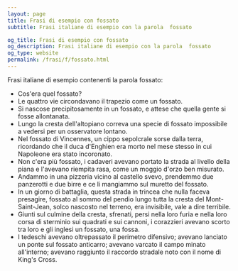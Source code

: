 ```yaml
---
layout: page
title: Frasi di esempio con fossato 
subtitle: Frasi italiane di esempio con la parola  fossato

og_title: Frasi di esempio con fossato 
og_description: Frasi italiane di esempio con la parola  fossato
og_type: website
permalink: /frasi/f/fossato.html
---
```


Frasi italiane di esempio contenenti la parola fossato:


- Cos'era quel fossato?
- Le quattro vie circondavano il trapezio come un fossato.
- Si nascose precipitosamente in un fossato, e attese che quella gente si fosse allontanata.
- Lungo la cresta dell'altopiano correva una specie di fossato impossibile a vedersi per un osservatore lontano.
- Nel fossato di Vincennes, un cippo sepolcrale sorse dalla terra, ricordando che il duca d'Enghien era morto nel mese stesso in cui Napoleone era stato incoronato.
- Non c'era più fossato, i cadaveri avevano portato la strada al livello della piana e l'avevano riempita rasa, come un moggio d'orzo ben misurato.
- Andammo in una pizzeria vicino al castello svevo, prendemmo due panzerotti e due birre e ce li mangiammo sul muretto del fossato.
- In un giorno di battaglia, questa strada in trincea che nulla faceva presagire, fossato al sommo del pendio lungo tutta la cresta del Mont-Saint-Jean, solco nascosto nel terreno, era invisibile, vale a dire terribile.
- Giunti sul culmine della cresta, sfrenati, persi nella loro furia e nella loro corsa di sterminio sui quadrati e sui cannoni, i corazzieri avevano scorto tra loro e gli inglesi un fossato, una fossa.
- I tedeschi avevano oltrepassato il perimetro difensivo; avevano lanciato un ponte sul fossato anticarro; avevano varcato il campo minato all'interno; avevano raggiunto il raccordo stradale noto con il nome di King's Cross.
